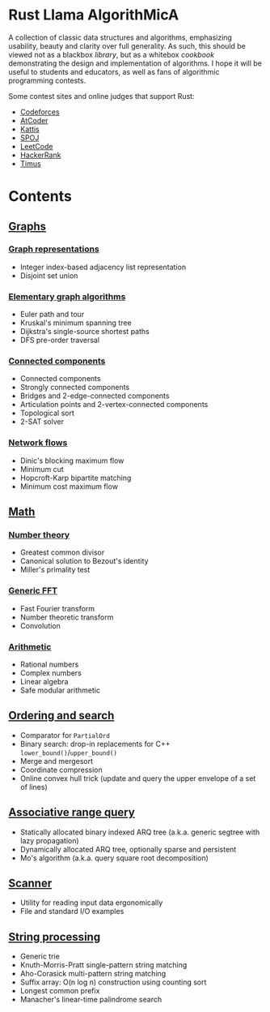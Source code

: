 # Rust Llama AlgorithMicA 

A collection of classic data structures and algorithms, emphasizing usability, beauty and clarity over full generality. As such, this should be viewed not as a blackbox *library*, but as a whitebox *cookbook* demonstrating the design and implementation of algorithms. I hope it will be useful to students and educators, as well as fans of algorithmic programming contests.

Some contest sites and online judges that support Rust:
- [Codeforces](https://codeforces.com)
- [AtCoder](https://atcoder.jp)
- [Kattis](https://open.kattis.com/help/rust)
- [SPOJ](https://www.spoj.com/)
- [LeetCode](https://leetcode.com/contest)
- [HackerRank](https://www.hackerrank.com/contests)
- [Timus](http://acm.timus.ru/help.aspx?topic=rust)

# Contents

## [Graphs](src/graph/)

### [Graph representations](src/graph/mod.rs)

- Integer index-based adjacency list representation
- Disjoint set union

### [Elementary graph algorithms](src/graph/util.rs)

- Euler path and tour
- Kruskal's minimum spanning tree 
- Dijkstra's single-source shortest paths
- DFS pre-order traversal

### [Connected components](src/graph/connectivity.rs)

- Connected components
- Strongly connected components
- Bridges and 2-edge-connected components
- Articulation points and 2-vertex-connected components
- Topological sort
- 2-SAT solver

### [Network flows](src/graph/flow.rs)

- Dinic's blocking maximum flow
- Minimum cut
- Hopcroft-Karp bipartite matching
- Minimum cost maximum flow

## [Math](src/math/)

### [Number theory](src/math/mod.rs)

- Greatest common divisor
- Canonical solution to Bezout's identity
- Miller's primality test

### [Generic FFT](src/math/fft.rs)

- Fast Fourier transform
- Number theoretic transform
- Convolution

### [Arithmetic](src/math/num.rs)

- Rational numbers
- Complex numbers
- Linear algebra
- Safe modular arithmetic

## [Ordering and search](src/order.rs)

- Comparator for `PartialOrd`
- Binary search: drop-in replacements for C++ `lower_bound()`/`upper_bound()`
- Merge and mergesort
- Coordinate compression
- Online convex hull trick (update and query the upper envelope of a set of lines)

## [Associative range query](src/range_query)

- Statically allocated binary indexed ARQ tree (a.k.a. generic segtree with lazy propagation)
- Dynamically allocated ARQ tree, optionally sparse and persistent
- Mo's algorithm (a.k.a. query square root decomposition)

## [Scanner](src/scanner.rs)

- Utility for reading input data ergonomically
- File and standard I/O examples

## [String processing](src/string_proc.rs)

- Generic trie
- Knuth-Morris-Pratt single-pattern string matching
- Aho-Corasick multi-pattern string matching
- Suffix array: O(n log n) construction using counting sort
- Longest common prefix
- Manacher's linear-time palindrome search

